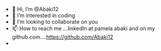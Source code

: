 - 👋 Hi, I’m @Abaki12
- 👀 I’m interested in coding
- 💞️ I’m looking to collaborate on you
- 📫 How to reach me ...linkedIn at pamela abaki and on my github.com....https://github.com/Abaki12
- 
<!---
Abaki12/Abaki12 is a ✨ special ✨ repository because its `README.md` (this file) appears on your GitHub profile.
You can click the Preview link to take a look at your changes.
--->
